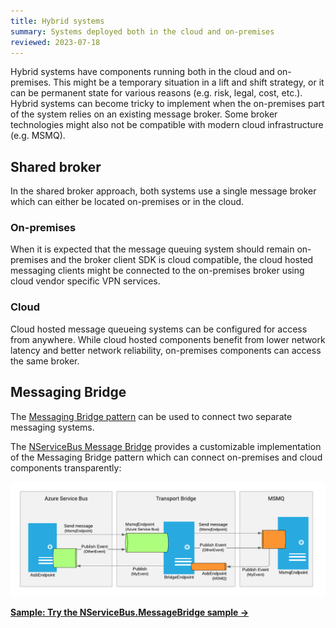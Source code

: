 ```yaml
---
title: Hybrid systems
summary: Systems deployed both in the cloud and on-premises
reviewed: 2023-07-18
---
```


Hybrid systems have components running both in the cloud and on-premises. This might be a temporary situation in a lift and shift strategy, or it can be permanent state for various reasons (e.g. risk, legal, cost, etc.). Hybrid systems can become tricky to implement when the on-premises part of the system relies on an existing message broker. Some broker technologies might also not be compatible with modern cloud infrastructure (e.g. MSMQ).

## Shared broker

In the shared broker approach, both systems use a single message broker which can either be located on-premises or in the cloud.

### On-premises

When it is expected that the message queuing system should remain on-premises and the broker client SDK is cloud compatible, the cloud hosted messaging clients might be connected to the on-premises broker using cloud vendor specific VPN services.

### Cloud

Cloud hosted message queueing systems can be configured for access from anywhere. While cloud hosted components benefit from lower network latency and better network reliability, on-premises components can access the same broker.

## Messaging Bridge

The [Messaging Bridge pattern](https://www.enterpriseintegrationpatterns.com/patterns/messaging/MessagingBridge.html) can be used to connect two separate messaging systems.

The [NServiceBus Message Bridge](/nservicebus/bridge/) provides a customizable implementation of the Messaging Bridge pattern which can connect on-premises and cloud components transparently:

![](/samples/bridge/azure-service-bus-msmq-bridge/msmq-to-azure-service-bus-transport-bridge-sample.png)

[**Sample: Try the NServiceBus.MessageBridge sample →**](/samples/bridge/simple/)
